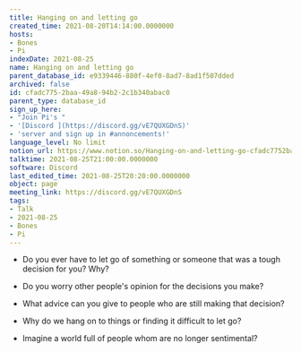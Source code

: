 ```yaml
---
title: Hanging on and letting go
created_time: 2021-08-20T14:14:00.0000000
hosts:
- Bones
- Pi
indexDate: 2021-08-25
name: Hanging on and letting go
parent_database_id: e9339446-880f-4ef0-8ad7-8ad1f507dded
archived: false
id: cfadc775-2baa-49a8-94b2-2c1b340abac0
parent_type: database_id
sign_up_here:
- "Join Pi's "
- '[Discord ](https://discord.gg/vE7QUXGDnS)'
- 'server and sign up in #annoncements!'
language_level: No limit
notion_url: https://www.notion.so/Hanging-on-and-letting-go-cfadc7752baa49a894b22c1b340abac0
talktime: 2021-08-25T21:00:00.0000000
software: Discord
last_edited_time: 2021-08-25T20:20:00.0000000
object: page
meeting_link: https://discord.gg/vE7QUXGDnS
tags:
- Talk
- 2021-08-25
- Bones
- Pi
---
```


   - Do you ever have to let go of something or someone that was a tough decision for you? Why?



   - Do you worry other people's opinion for the decisions you make?
   - What advice can you give to people who are still making that decision?
   - Why do we hang on to things or finding it difficult to let go?
   - Imagine a world full of people whom are no longer sentimental?









